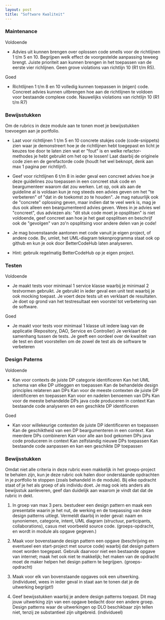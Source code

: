 ```yaml
---
layout: post
title: "Software Kwaliteit"
---
```


### Maintenance

Voldoende

- Advies uit kunnen brengen over oplossen code smells voor de richtlijnen
1 t/m 5 en 10. Begrijpen welk effect de voorgestelde aanpassing teweeg
brengt. Juiste prioriteit aan kunnen brengen in het toepassen van de
eerste vier richlijnen. Geen grove violations van richtlijn 10 (R1 t/m R5).


Goed

- Richtlijnen 1 t/m 8 en 10 volledig kunnen toepassen in (eigen) code. Concreet advies
kunnen uitbrengen hoe aan de richtlijnen te voldoen voor bestaande complexe code.
Nauwelijks violations van richtlijn 10 (R1 t/m R7)

### Bewijsstukken
Om de rubrics in deze module aan te tonen moet je bewijsstukken toevoegen aan je portfolio.


- Laat voor richtlijnen 1 t/m 5 en 10 concrete stukjes code (code-snippets) zien waar je demonstreert hoe je de richtlijnen hebt toegepast en licht je keuzes toe door te laten zien wat er "fout" is en welke refactor-methodes je hebt gebruikt om het op te lossen! Laat daarbij de originele code zien en de gerefactorde code (houdt het wel beknopt, denk aan max 1 pagina per richtlijn!).


- Geef voor richtlijnen 6 t/m 8 in ieder geval een concreet advies hoe je deze guidelines zou toepassen in een concreet stuk code en beargumenteer waarom dat zou werken. Let op, ook als aan de guideline al is voldaan kun je nog steeds een advies geven om het "te verbeteren" of "dat in de toekomst zo te houden". Je mag natuurlijk ook de "concrete" oplossing geven, maar indien dat te veel werk is, mag je dus ook alleen een beargumenteerd advies geven. Wees in je advies wel "concreet", dus adviezen als: "dit stuk code moet je opsplitsen" is niet voldoende, geef concreet aan hoe je het gaat opsplitsen en beschrijf ook de "gevolgen" van zo'n opsplitsing voor andere delen van je code!


- Je mag bovenstaande aantonen met code vanuit je eigen project, of andere code. Bv, umlet, het UML-diagram tekenprogramma staat ook op github en kun je ook door BetterCodeHub laten analyseren.


- Hint: gebruik regelmatig BetterCodeHub op je eigen project.


### Testen

Voldoende

- Je maakt tests voor minimaal 1 service klasse waarbij je minimaal 2
testvormen gebruikt. Je gebruikt in ieder geval een unit test waarbij je
ook mocking toepast.
Je voert deze tests uit en verklaart de resultaten.
Je doet op grond van het testresultaat een voorstel tot verbetering van
de software.


Goed

- Je maakt voor tests voor minimaal 1 klasse uit iedere laag van de applicatie
(Repository, DAO, Service en Controller)
Je verklaart de samenhang tussen de tests.
Je geeft een oordeel over de kwaliteit van de test en doet voorstellen om de zowel
de test als de software te verbeteren

### Design Paterns

Voldoende

- Kan voor contexts de juiste DP categorie identificeren
Kan het UML schema van elke DP uitleggen en toepassen
Kan de behandelde design principles relateren aan DPs
Kan voor de meeste contexten de juiste DP identificeren en toepassen
Kan voor en nadelen benoemen van DPs
Kan voor de meeste behandelde DPs java code produceren in context
Kan bestaande code analyseren en een geschikte DP identificeren


Goed

- Kan voor willekeurige contexten de juiste DP identificeren en toepassen
Kan de geschiktheid van een DP beargumenteren in een context.
Kan meerdere DPs combineren
Kan voor alle aan bod gekomen DPs java code produceren in context
Kan zelfstandig nieuwe DPs toepassen
Kan bestaande code aanpassen en kan een geschikte DP toepassen

### Bewijsstukken
Omdat niet alle criteria in deze rubric even makkelijk in het groeps-project te behalen zijn, kun je deze rubric ook halen door onderstaande opdrachten in je portfolio te stoppen (zoals behandeld in de module). Bij elke opdracht staat of je het als groep of als individu doet. Je mag ook iets anders als bewijsstuk aanleveren, geef dan duidelijk aan waarom je vindt dat dat de rubric in dekt.

1. In groep van max 3 pers. bestudeer een design pattern en maak een presentatie waarin je het nut, de werking en de toepassing van deze design patterns uitlegt. Vermeldt daarbij in ieder geval: naam en synoniemen, categorie, intent, UML diagram (structuur, participants, collaborations), casus met voorbeeld source code. (groeps-opdracht, en wordt in module als opgave gegeven.)


2. Maak voor bovenstaande design pattern een opgave (beschrijving en eventueel een start-project met source code) waarbij dat design pattern moet worden toegepast. Gebruik daarvoor niet een bestaande opgave van internet; maak het ook niet te makkelijk; het maken van de opdracht moet de maker helpen het design pattern te begrijpen. (groeps-opdracht)


3. Maak voor elk van bovenstaande opgaves ook een uitwerking. (individueel, wees in ieder geval in staat aan te tonen dat je de uitwerking begrijpt!)


4. Geef bewijsstukken waarbij je andere design patterns toepast. Dit mag jouw uitwerking zijn van een opgave bedacht door een andere groep. Design patterns waar de uitwerkingen op DLO beschikbaar zijn tellen niet, tenzij ze substantieel zijn uitgebreid. (individueel)
